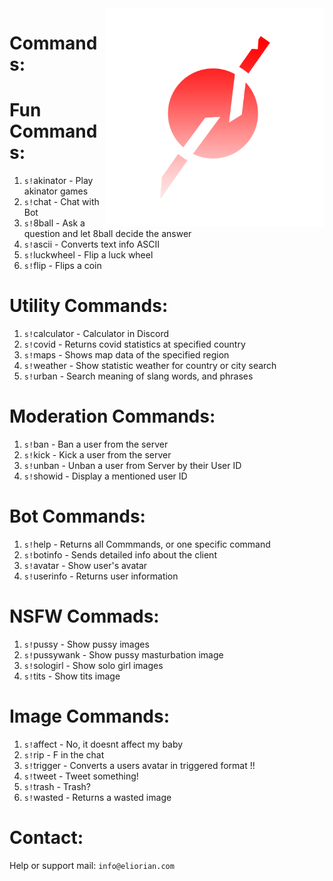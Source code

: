 <img align="right" alt="Eliorian" width="350" src="./data/logo/logo.png">

# Commands:

# Fun Commands:
1. `s!`akinator - Play akinator games
2. `s!`chat - Chat with Bot
3. `s!`8ball - Ask a question and let 8ball decide the answer
4. `s!`ascii - Converts text info ASCII
5. `s!`luckwheel - Flip a luck wheel
6. `s!`flip - Flips a coin

# Utility Commands:
1. `s!`calculator - Calculator in Discord
2. `s!`covid - Returns covid statistics at specified country
3. `s!`maps - Shows map data of the specified region
4. `s!`weather - Show statistic weather for country or city search
5. `s!`urban - Search meaning of slang words, and phrases

# Moderation Commands:
1. `s!`ban - Ban a user from the server
2. `s!`kick - Kick a user from the server
3. `s!`unban - Unban a user from Server by their User ID
4. `s!`showid - Display a mentioned user ID

# Bot Commands:
1. `s!`help - Returns all Commmands, or one specific command
2. `s!`botinfo - Sends detailed info about the client
3. `s!`avatar - Show user's avatar
4. `s!`userinfo - Returns user information

# NSFW Commads:
1. `s!`pussy - Show pussy images
2. `s!`pussywank - Show pussy masturbation image
3. `s!`sologirl - Show solo girl images
4. `s!`tits - Show tits image

# Image Commands:
1. `s!`affect - No, it doesnt affect my baby
2. `s!`rip - F in the chat
3. `s!`trigger - Converts a users avatar in triggered format !!
4. `s!`tweet - Tweet something!
5. `s!`trash - Trash?
6. `s!`wasted - Returns a wasted image

# Contact:
Help or support mail: `info@eliorian.com`
